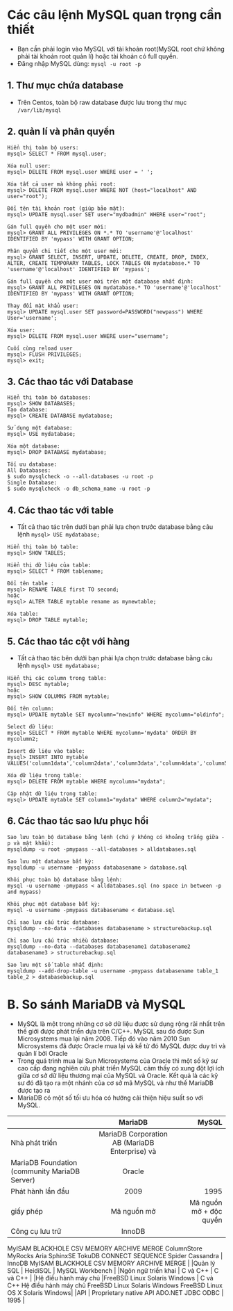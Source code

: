 # Các câu lệnh MySQL quan trọng cần thiết # 
- Bạn cần phải login vào MySQL với tài khoản root(MySQL root chứ không phải tài khoản root quản lí) hoặc tài khoản có full quyền. 
- Đăng nhập MySQL dùng: `mysql -u root -p`
## 1. Thư mục chứa database ## 
- Trên Centos, toàn bộ raw database được lưu trong thư mục `/var/lib/mysql`
## 2. quản lí và phân quyền ## 
```
Hiển thị toàn bộ users:
mysql> SELECT * FROM mysql.user;

Xóa null user:
mysql> DELETE FROM mysql.user WHERE user = ' ';

Xóa tất cả user mà không phải root:
mysql> DELETE FROM mysql.user WHERE NOT (host="localhost" AND user="root");

Đổi tên tài khoản root (giúp bảo mật):
mysql> UPDATE mysql.user SET user="mydbadmin" WHERE user="root";

Gán full quyền cho một user mới:
mysql> GRANT ALL PRIVILEGES ON *.* TO 'username'@'localhost' IDENTIFIED BY 'mypass' WITH GRANT OPTION;

Phân quyền chi tiết cho một user mới:
mysql> GRANT SELECT, INSERT, UPDATE, DELETE, CREATE, DROP, INDEX, ALTER, CREATE TEMPORARY TABLES, LOCK TABLES ON mydatabase.* TO 'username'@'localhost' IDENTIFIED BY 'mypass';

Gán full quyền cho một user mới trên một database nhất định:
mysql> GRANT ALL PRIVILEGES ON mydatabase.* TO 'username'@'localhost' IDENTIFIED BY 'mypass' WITH GRANT OPTION;

Thay đổi mật khẩu user:
mysql> UPDATE mysql.user SET password=PASSWORD("newpass") WHERE User='username';

Xóa user:
mysql> DELETE FROM mysql.user WHERE user="username";

Cuối cùng reload user
mysql> FLUSH PRIVILEGES;
mysql> exit;
```
## 3. Các thao tác với Database ## 
```
Hiển thị toàn bộ databases:
mysql> SHOW DATABASES;
Tạo database:
mysql> CREATE DATABASE mydatabase;

Sử dụng một database:
mysql> USE mydatabase;

Xóa một database:
mysql> DROP DATABASE mydatabase;

Tối ưu database:
All Databases:
$ sudo mysqlcheck -o --all-databases -u root -p
Single Database:
$ sudo mysqlcheck -o db_schema_name -u root -p
```
## 4. Các thao tác với table ## 
- Tất cả thao tác trên dưới bạn phải lựa chọn trước database bằng câu lệnh `mysql> USE mydatabase;`
```
Hiển thị toàn bộ table:
mysql> SHOW TABLES;

Hiển thị dữ liệu của table:
mysql> SELECT * FROM tablename;

Đổi tên table :
mysql> RENAME TABLE first TO second;
hoặc
mysql> ALTER TABLE mytable rename as mynewtable;

Xóa table:
mysql> DROP TABLE mytable;
```
## 5. Các thao tác cột với hàng ## 
- Tất cả thao tác bên dưới bạn phải lựa chọn trước database bằng câu lệnh `mysql> USE mydatabase;`
```
Hiển thị các column trong table:
mysql> DESC mytable;
hoặc
mysql> SHOW COLUMNS FROM mytable;

Đổi tên column:
mysql> UPDATE mytable SET mycolumn="newinfo" WHERE mycolumn="oldinfo";

Select dữ liệu:
mysql> SELECT * FROM mytable WHERE mycolumn='mydata' ORDER BY mycolumn2;

Insert dữ liệu vào table:
mysql> INSERT INTO mytable VALUES('column1data','column2data','column3data','column4data','column5data','column6data','column7data','column8data','column9data');

Xóa dữ liệu trong table:
mysql> DELETE FROM mytable WHERE mycolumn="mydata";

Cập nhật dữ liệu trong table:
mysql> UPDATE mytable SET column1="mydata" WHERE column2="mydata";
```
## 6. Các thao tác sao lưu phục hồi ## 
```
Sao lưu toàn bộ database bằng lệnh (chú ý không có khoảng trắng giữa -p và mật khẩu):
mysqldump -u root -pmypass --all-databases > alldatabases.sql

Sao lưu một database bất kỳ:
mysqldump -u username -pmypass databasename > database.sql

Khôi phục toàn bộ database bằng lệnh:
mysql -u username -pmypass < alldatabases.sql (no space in between -p and mypass)

Khôi phục một database bất kỳ:
mysql -u username -pmypass databasename < database.sql

Chỉ sao lưu cấu trúc database:
mysqldump --no-data --databases databasename > structurebackup.sql

Chỉ sao lưu cấu trúc nhiều database:
mysqldump --no-data --databases databasename1 databasename2 databasename3 > structurebackup.sql

Sao lưu một số table nhất định:
mysqldump --add-drop-table -u username -pmypass databasename table_1 table_2 > databasebackup.sql
```

# B. So sánh MariaDB và MySQL # 
- MySQL là một trong những cơ sở dữ liệu được sử dụng rộng rãi nhất trên thế giới được phát triển dựa trên C/C++. MySQL sau đó được Sun Microsystems mua lại năm 2008. Tiếp đó vào năm 2010 Sun Microsystems đã được Oracle mua lại và kể từ đó MySQL được duy trì và quản lí bởi Oracle 
- Trong quá trình mua lại Sun Microsystems của Oracle thì một số kỹ sư cao cấp đang nghiên cứu phát triển MySQL cảm thấy có xung đột lợi ích giữa cơ sở dữ liệu thương mại của MySQL và Oracle. Kết quả là các kỹ sư đó đã tạo ra một nhánh của cơ sở mã MySQL và như thế MariaDB được tạo ra
- MariaDB có một số tối ưu hóa có hướng cải thiện hiệu suất so với MySQL. 

|       | MariaDB           | MySQL  |
| ------------- |:-------------:| -----:|
| Nhà phát triển       | MariaDB Corporation AB (MariaDB Enterprise) và
MariaDB Foundation (community MariaDB Server) | Oracle |
|Phát hành lần đầu     | 2009      |   1995 |
| giấy phép | Mã nguồn mở      |  Mã nguồn mở + độc quyền   |
| Công cụ lưu trữ | InnoDB
MyISAM
BLACKHOLE
CSV
MEMORY
ARCHIVE
MERGE
ColumnStore
MyRocks
Aria
SphinxSE
TokuDB
CONNECT
SEQUENCE
Spider
Cassandra     |  InnoDB
MyISAM
BLACKHOLE
CSV
MEMORY
ARCHIVE
MERGE  |
|Quản lý SQL   | HeidiSQL    |   MySQL Workbench |
|Ngôn ngữ triển khai     |  	C và C++    |   	C và C++ |
|Hệ điều hành máy chủ     |FreeBSD
Linux
Solaris
Windows     |   C và C++
Hệ điều hành máy chủ	FreeBSD
Linux
Solaris
Windows	FreeBSD
Linux
OS X
Solaris
Windows|
|API     | Proprietary native API
ADO.NET
JDBC
ODBC     |   1995 |





